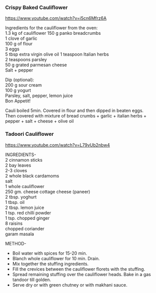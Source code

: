 ### Crispy Baked Cauliflower
https://www.youtube.com/watch?v=i5cn6Mfrz6A  

Ingredients for the cauliflower from the oven:  
1.3 kg of cauliflower 
150 g panko breadcrumbs  
1 clove of garlic  
100 g of flour  
3 eggs  
5 tbsp extra virgin olive oil 
1 teaspoon Italian herbs  
2 teaspoons parsley  
50 g grated parmesan cheese  
Salt + pepper  

Dip (optional):  
200 g sour cream  
100 g yogurt  
Parsley, salt, pepper, lemon juice  
Bon Appetit!  

Cauli boiled 5min. Covered in flour and then dipped in beaten eggs.  
Then covered with mixture of bread crumbs + garlic + italian herbs + pepper + salt  + cheese + olive oil  

### Tadoori Cauliflower
https://www.youtube.com/watch?v=L79vUb2nbw4  

INGREDIENTS-  
2 cinnamon sticks  
2 bay leaves  
2-3 cloves  
2 whole black cardamoms  
salt  
1 whole cauliflower  
250 gm. cheese cottage cheese (paneer)  
2 tbsp. yoghurt  
1 tbsp. oil  
2 tbsp. lemon juice  
1 tsp. red chilli powder  
1 tsp. chopped ginger  
8 raisins  
chopped coriander  
garam masala  

METHOD-  
- Boil water with spices for 15-20 min.  
- Blanch whole cauliflower for 10 min. Drain.  
- Mix together the stuffing ingredients.  
- Fill the crevices between the cauliflower florets with the stuffing.  
- Spread remaining stuffing over the cauliflower heads. Bake in a gas tandoor till golden.  
- Serve dry or with green chutney or with makhani sauce.  

